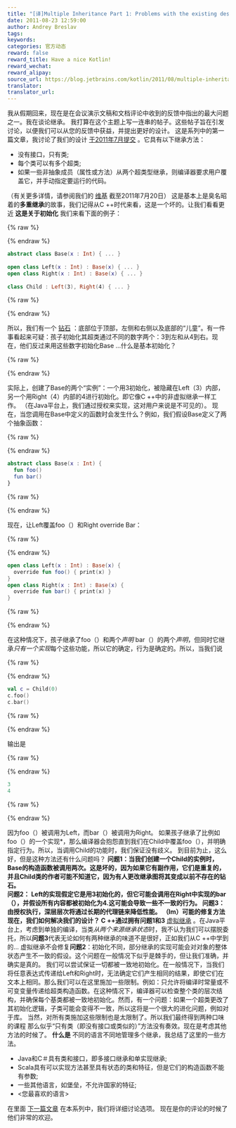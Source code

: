 ```yaml
---
title: "[译]Multiple Inheritance Part 1: Problems with the existing design"
date: 2011-08-23 12:59:00
author: Andrey Breslav
tags:
keywords:
categories: 官方动态
reward: false
reward_title: Have a nice Kotlin!
reward_wechat:
reward_alipay:
source_url: https://blog.jetbrains.com/kotlin/2011/08/multiple-inheritance-part-1-problems-with-the-existing-design/
translator:
translator_url:
---
```


我从假期回来，现在是在会议演示文稿和文档评论中收到的反馈中指出的最大问题之一。我在谈论继承。
我打算在这个主题上写一连串的帖子。这些帖子旨在引发讨论，以便我们可以从您的反馈中获益，并提出更好的设计。
这是系列中的第一篇文章，我讨论了我们的设计 [于2011年7月提交](http://confluence.jetbrains.net/download/attachments/40702623/JVMLS_workshop_2011.pdf?version=1&modificationDate=1311201781543) 。它具有以下继承方法：

* 没有接口，只有类;
* 每个类可以有多个超类;
* 如果一些非抽象成员（属性或方法）从两个超类型继承，则编译器要求用户覆盖它，并手动指定要运行的代码。

（有关更多详情，请参阅我们的 [维基](http://confluence.jetbrains.net/pages/viewpage.action?pageId=41484416) 截至2011年7月20日）
这是基本上是臭名昭着的**多重继承**的故事，我们记得从C ++时代来看，这是一个坏的。让我们看看更近
**这是关于初始化**
我们来看下面的例子：

{% raw %}
<p></p>
{% endraw %}

```kotlin
abstract class Base(x : Int) { ... }
 
open class Left(x : Int) : Base(x) { ... }
open class Right(x : Int) : Base(x) { ... }
 
class Child : Left(3), Right(4) { ... }
```

{% raw %}
<p></p>
{% endraw %}

所以，我们有一个 [钻石](http://en.wikipedia.org/wiki/Diamond_problem) ：底部位于顶部，左侧和右侧以及底部的“儿童”。有一件事看起来可疑：孩子初始化其超类通过不同的数字两个：3到左和从4到右。现在，他们反过来用这些数字初始化Base ...什么是基本初始化？

{% raw %}
<p><span id="more-74"></span></p>
{% endraw %}

实际上，创建了Base的两个“实例”：一个用3初始化，被隐藏在Left（3）内部，另一个用Right（4）内部的4进行初始化。即它像C ++中的非虚拟继承一样工作。 （在Java平台上，我们通过授权来实现，这对用户来说是不可见的）。
现在，当您调用在Base中定义的函数时会发生什么？例如，我们假设Base定义了两个抽象函数：

{% raw %}
<p></p>
{% endraw %}

```kotlin
abstract class Base(x : Int) {
  fun foo()
  fun bar()
}
```

{% raw %}
<p></p>
{% endraw %}

现在，让Left覆盖foo（）和Right override Bar：

{% raw %}
<p></p>
{% endraw %}

```kotlin
open class Left(x : Int) : Base(x) {
  override fun foo() { print(x) }
}
open class Right(x : Int) : Base(x) {
  override fun bar() { print(x) }
}
```

{% raw %}
<p></p>
{% endraw %}

在这种情况下，孩子继承了foo（）和两个*声明* bar（）的两个*声明*，但同时它继承*只有一个实现*每个这些功能，所以它的确定，行为是确定的。所以，当我们说

{% raw %}
<p></p>
{% endraw %}

```kotlin
val c = Child(0)
c.foo()
c.bar()
```

{% raw %}
<p></p>
{% endraw %}

输出是

{% raw %}
<p></p>
{% endraw %}

```kotlin
3
4
```

{% raw %}
<p></p>
{% endraw %}

因为foo（）被调用为Left，而bar（）被调用为Right。
如果孩子继承了比例如foo（）的一个实现*，那么编译器会抱怨直到我们在Child中覆盖foo（），并明确指定行为。所以，当调用Child的功能时，我们保证没有歧义。
到目前为止，这么好，但是这种方法还有什么问题吗？
**问题1：**当我们创建一个Child的实例时，Base的构造函数被调用两次。这是坏的，因为如果它有副作用，它们是重复的，并且Child类的作者可能不知道它，因为有人更改继承图将其变成以前不存在的钻石。
<br/>
**问题2：** Left的实现假定它是用3初始化的，但它可能会调用在Right中实现的bar（），并假设所有内容都被初始化为4.这可能会导致一些不一致的行为。
**问题3：**由授权执行，深层层次将通过长期的代理链来降低性能。
**（Im）可能的修复方法**
现在，我们如何解决我们的设计？ C ++通过拥有**问题1**和**3** [虚拟继承](http://en.wikipedia.org/wiki/Virtual_inheritance) 。在Java平台上，考虑到单独的编译，当类*从两个来源继承状态*时，我不认为我们可以摆脱委托，所以**问题3**代表无论如何有两种继承的味道不是很好，正如我们从C ++中学到的...
虚拟继承不会修复**问题2**：初始化不同，部分继承的实现可能会对对象的整体状态产生不一致的假设。这个问题在一般情况下似乎是棘手的，但让我们准确，并确实是真的。
我们可以尝试保证一切都被一致地初始化。在一般情况下，当我们将任意表达式传递给Left和Right时，无法确定它们产生相同的结果，即使它们在文本上相同。那么我们可以在这里施加一些限制。例如：只允许将编译时常量或不可变变量传递给超类构造函数。在这种情况下，编译器可以检查整个类的层次结构，并确保每个基类都被一致地初始化。然而，有一个问题：如果一个超类更改了其初始化逻辑，子类可能会变得不一致，所以这将是一个很大的进化问题，例如对于库。
当然，对所有类施加这些限制也是太限制了。所以我们最终得到两种口味的课程
那么似乎“只有类（即没有接口或类似的）”方法没有奏效。现在是考虑其他方法的时候了。
**什么是**
不同的语言不同地管理多个继承，我总结了这里的一些方法。

* Java和C＃具有类和接口，即多接口继承和单实现继承;
* Scala具有可以实现方法甚至具有状态的类和特征，但是它们的构造函数不能有参数;
* 一些其他语言，如堡垒，不允许国家的特征;
* <您最喜欢的语言>

在里面 [下一篇文章](http://blog.jetbrains.com/kotlin/2011/08/multiple-inheritance-part-2-possible-directions/) 在本系列中，我们将详细讨论选项。
现在是你的评论的时候了他们非常的欢迎。
